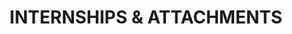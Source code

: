 ---
layout: archive
title: "INTERNSHIPS & ATTACHMENTS"
permalink: /internships/
author_profile: true
---